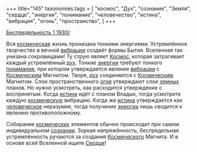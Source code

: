 +++
title="145"
taxonomies.tags = [
 "космос",
 "Дух",
 "сознание",
 "Земля",
 "сердце",
 "энергия",
 "понимание",
 "человечество",
 "истина",
 "вибрация",
 "огонь",
 "пространство",
]
+++

[Беспредельность 1 1930г](/agni/1930)

Вся [космическая](/tags/космос) жизнь пронизана тонкими энергиями. Устремлённое творчество в вечной [вибрации](/tags/вибрация) создаёт формы Бытия. Вселенная так унизана сокровищами! Ту струю являет [Космос](/tags/космос), которая затрагивает каждый устремлённый [дух](/tags/Дух). Тонкие [энергии](/tags/энергия) требуют тонкого [понимания](/tags/понимание), при котором утверждается явление [вибрации](/tags/вибрация) с [Космическим](/tags/космос) Магнитом. Творя, [дух](/tags/Дух) соединяется с [Космическим](/tags/космос) Магнитом. Слои пространственного [огня](/tags/огонь) утверждают слои [земных](/tags/Земля) планов. Но нужно усмотреть, как расходится утверждение с воспринятым. Когда [истина](/tags/истина) идёт с планом Владык, тогда усмотрите каждую [космическую](/tags/космос) вибрацию. Когда же [истина](/tags/истина) утверждается как [человеческое](/tags/человечество) неразумие, тогда получение [энергии](/tags/энергия) лишь сводится к явлению противоположному.   

Собирание [космических](/tags/космос) элементов обычно происходит при самом индивидуальном [сознании](/tags/сознание). Зоркая напряжённость, беспредельная устремлённость ручаются за создания [Космического](/tags/космос) Магнита. И в основе всей Вселенной ищите [Сердце](/tags/сердце)!